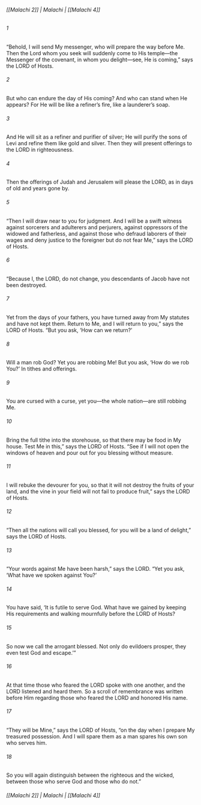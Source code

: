 ###### [[Malachi 2]] | Malachi | [[Malachi 4]]

###### 1
“Behold, I will send My messenger, who will prepare the way before Me. Then the Lord whom you seek will suddenly come to His temple—the Messenger of the covenant, in whom you delight—see, He is coming,” says the LORD of Hosts.
###### 2
But who can endure the day of His coming? And who can stand when He appears? For He will be like a refiner’s fire, like a launderer’s soap.
###### 3
And He will sit as a refiner and purifier of silver; He will purify the sons of Levi and refine them like gold and silver. Then they will present offerings to the LORD in righteousness.
###### 4
Then the offerings of Judah and Jerusalem will please the LORD, as in days of old and years gone by.
###### 5
“Then I will draw near to you for judgment. And I will be a swift witness against sorcerers and adulterers and perjurers, against oppressors of the widowed and fatherless, and against those who defraud laborers of their wages and deny justice to the foreigner but do not fear Me,” says the LORD of Hosts.
###### 6
“Because I, the LORD, do not change, you descendants of Jacob have not been destroyed.
###### 7
Yet from the days of your fathers, you have turned away from My statutes and have not kept them. Return to Me, and I will return to you,” says the LORD of Hosts. “But you ask, ‘How can we return?’
###### 8
Will a man rob God? Yet you are robbing Me! But you ask, ‘How do we rob You?’ In tithes and offerings.
###### 9
You are cursed with a curse, yet you—the whole nation—are still robbing Me.
###### 10
Bring the full tithe into the storehouse, so that there may be food in My house. Test Me in this,” says the LORD of Hosts. “See if I will not open the windows of heaven and pour out for you blessing without measure.
###### 11
I will rebuke the devourer for you, so that it will not destroy the fruits of your land, and the vine in your field will not fail to produce fruit,” says the LORD of Hosts.
###### 12
“Then all the nations will call you blessed, for you will be a land of delight,” says the LORD of Hosts.
###### 13
“Your words against Me have been harsh,” says the LORD. “Yet you ask, ‘What have we spoken against You?’
###### 14
You have said, ‘It is futile to serve God. What have we gained by keeping His requirements and walking mournfully before the LORD of Hosts?
###### 15
So now we call the arrogant blessed. Not only do evildoers prosper, they even test God and escape.’”
###### 16
At that time those who feared the LORD spoke with one another, and the LORD listened and heard them. So a scroll of remembrance was written before Him regarding those who feared the LORD and honored His name.
###### 17
“They will be Mine,” says the LORD of Hosts, “on the day when I prepare My treasured possession. And I will spare them as a man spares his own son who serves him.
###### 18
So you will again distinguish between the righteous and the wicked, between those who serve God and those who do not.”

###### [[Malachi 2]] | Malachi | [[Malachi 4]]
